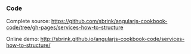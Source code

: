 ### Code

Complete source:
<https://github.com/sbrink/angularjs-cookbook-code/tree/gh-pages/services-how-to-structure>

Online demo:
<http://sbrink.github.io/angularjs-cookbook-code/services-how-to-structure/>